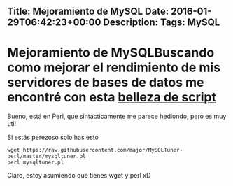 Title: Mejoramiento de MySQL
Date: 2016-01-29T06:42:23+00:00
Description: 
Tags: MySQL
---
# Mejoramiento de MySQLBuscando como mejorar el rendimiento de mis servidores de bases de datos me encontré con esta [belleza de script](https://raw.githubusercontent.com/major/MySQLTuner-perl/master/mysqltuner.pl)

Bueno, está en Perl, que sintácticamente me parece hediondo, pero es muy util

Si estás perezoso solo has esto
```
wget https://raw.githubusercontent.com/major/MySQLTuner-perl/master/mysqltuner.pl
perl mysqltuner.pl
```

Claro, estoy asumiendo que tienes wget y perl xD

